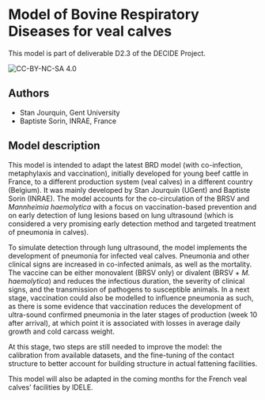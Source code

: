 # Model of Bovine Respiratory Diseases for veal calves

This model is part of deliverable D2.3 of the DECIDE Project.

![CC-BY-NC-SA 4.0](https://img.shields.io/badge/license-CC_BY_NC_SA_4.0-8cd0c3.svg)

## Authors
- Stan Jourquin, Gent University
- Baptiste Sorin, INRAE, France

## Model description
This model is intended to adapt the latest BRD model (with co-infection, metaphylaxis and vaccination), initially developed for young beef cattle in France, to a different production system (veal calves) in a different country (Belgium). It was mainly developed by Stan Jourquin (UGent) and Baptiste Sorin (INRAE). The model accounts for the co-circulation of the BRSV and _Mannheimia haemolytica_ with a focus on vaccination-based prevention and on early detection of lung lesions based on lung ultrasound (which is considered a very promising early detection method and targeted treatment of pneumonia in calves). 

To simulate detection through lung ultrasound, the model implements the development of pneumonia for infected veal calves. Pneumonia and other clinical signs are increased in co-infected animals, as well as the mortality. The vaccine can be either monovalent (BRSV only) or divalent (BRSV + _M. haemolytica_) and reduces the infectious duration, the severity of clinical signs, and the transmission of pathogens to susceptible animals. In a next stage, vaccination could also be modelled to influence pneumonia as such, as there is some evidence that vaccination reduces the development of ultra-sound confirmed pneumonia in the later stages of production (week 10 after arrival), at which point it is associated with losses in average daily growth and cold carcass weight.

At this stage, two steps are still needed to improve the model: the calibration from available datasets, and the fine-tuning of the contact structure to better account for building structure in actual fattening facilities.

This model will also be adapted in the coming months for the French veal calves’ facilities by IDELE.
